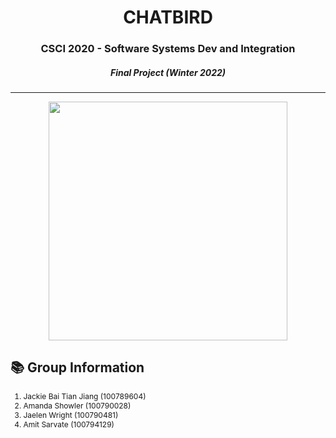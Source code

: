 
<h1 align="center"> CHATBIRD </h1>
<h3 align="center"> CSCI 2020 - Software Systems Dev and Integration </h3>
<h5 align="center"> Final Project (Winter 2022) </h5>
<hr/> 

<p align="center"> 
<img src="https://cdn.discordapp.com/attachments/943223294319026197/964199050763198504/unknown.png" alt="" height="382px">
</p>



<h2>  📚 Group Information </h2> 

<ol style="font-size: 12px;">
  <li> Jackie Bai Tian Jiang (100789604) </li>
  <li> Amanda Showler (100790028) </li>
  <li> Jaelen Wright (100790481) </li>
  <li> Amit Sarvate (100794129) </li>
</ol>


